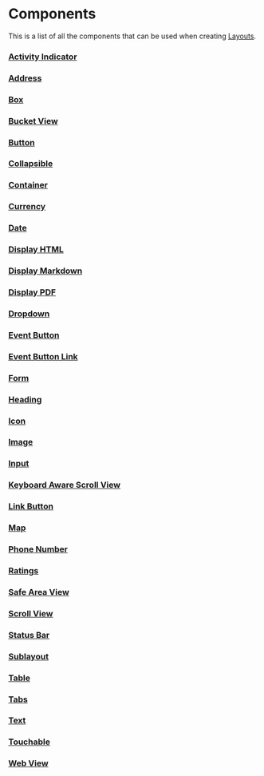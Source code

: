 # Components

This is a list of all the components that can be used when creating [Layouts](LAYOUTS.md).


### [Activity Indicator](../src/views/components/activity-indicator/ACTIVITY_INDICATOR.md)

### [Address](../src/views/components/address/ADDRESS.md)

### [Box](../src/views/components/box/BOX.md)

### [Bucket View](../src/views/components/bucket-view/BUCKET_VIEW.md)

### [Button](../src/views/components/button/BUTTON.md)

### [Collapsible](../src/views/components/collapsible/COLLAPSIBLE.md)

### [Container](../src/views/components/container/CONTAINER.md)

### [Currency](../src/views/components/currency/CURRENCY.md)

### [Date](../src/views/components/date/DATE.md)

### [Display HTML](../src/views/components/display-html/DISPLAY_HTML.md)

### [Display Markdown](../src/views/components/display-markdown/DISPLAY_MARKDOWN.md)

### [Display PDF](../src/views/components/display-pdf/DISPLAY_PDF.md)

### [Dropdown](../src/views/components/dropdown/DROPDOWN.md)

### [Event Button](../src/views/components/event-button/EVENT_BUTTON.md)

### [Event Button Link](../src/views/components/event-button-link/EVENT_BUTTON_LINK.md)

### [Form](../src/views/components/form/FORM.md)

### [Heading](../src/views/components/heading/HEADING.md)

### [Icon](../src/views/components/icon/ICON.md)

### [Image](../src/views/components/image/IMAGE.md)

### [Input](../src/views/components/input/INPUT.md)

### [Keyboard Aware Scroll View](../src/views/components/keyboard-aware-scroll-view/KEYBOARD_AWARE_SCROLL_VIEW.md)

### [Link Button](../src/views/components/link-button/LINK_BUTTON.md)

### [Map](../src/views/components/map/MAP.md)

### [Phone Number](../src/views/components/phone-number/PHONE_NUMBER.md)

### [Ratings](../src/views/components/ratings/RATINGS.md)

### [Safe Area View](../src/views/components/safe-area-view/SAFE_AREA_VIEW.md)

### [Scroll View](../src/views/components/scroll-view/SCROLL_VIEW.md)

### [Status Bar](../src/views/components/status-bar/STATUS_BAR.md)

### [Sublayout](../src/views/components/sublayout/SUBLAYOUT.md)

### [Table](../src/views/components/table/TABLE.md)

### [Tabs](../src/views/components/tabs/TABS.md)

### [Text](../src/views/components/text/TEXT.md)

### [Touchable](../src/views/components/toachable/TOUCHABLE.md)

### [Web View](../src/views/components/web-view/WEB_VIEW.md)
